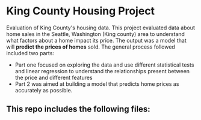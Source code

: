 # King County Housing Project
Evaluation of King County's housing data.
This project evaluated data about home sales in the Seattle, Washington (King county) area to understand what factors about a home impact its price. The output was a model that will **predict the prices of homes** sold. The general process followed included two parts:
- Part one focused on exploring the data and use different statistical tests and linear regression to understand the relationships present between the price and different features
- Part 2 was aimed at building a model that predicts home prices as accurately as possible.

This repo includes the following files:
- 
